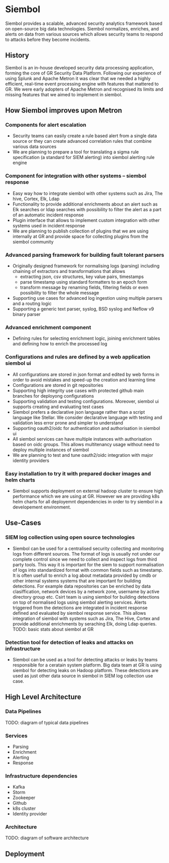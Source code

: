 # Siembol
Siembol provides a scalable, advanced security analytics framework based on open-source big data technologies. Siembol normalizes, enriches, and alerts on data from various sources which allows security teams to respond to attacks before they become incidents.
## History
Siembol is an in-house developed security data processing application, forming the core of GR Security Data Platform. Following our experience of using Splunk and Apache Metron it was clear that we needed a highly efficient, real-time event processing engine with features that mattered to GR. We were early adopters of Apache Metron and recognised its limits and missing features that we aimed to implement in siembol. 
## How Siembol improves upon Metron
### Components for alert escalation
- Security teams can easily create a rule based alert from a single data source or they  can create  advanced correlation rules that combine various data sources
- We are planning to prepare a tool for translating a sigma rule specification (a standard for SIEM alerting) into siembol alerting rule engine
### Component for integration with other systems – siembol response
- Easy way how to integrate siembol with other systems such as Jira, The hive, Cortex, Elk, Ldap
- Functionality to provide additional enrichments about an alert such as Elk searches or ldap searches with possibility to filter the alert as a part of an automatic incident response
- Plugin interface that allows to implement custom integration with other systems used in incident response
- We are planning to publish collection of plugins that we are using internally at GR and provide space for collecting plugins from the siembol community
### Advanced parsing framework for building fault tolerant parsers
- Originally designed framework for normalising logs (parsing) including chaining of extractors and transformations that allows 
   - extracting json, csv structures, key value pairs, timestamps 
   - parse timestamp using standard formatters to an epoch form 
   - transform message by renaming fields, filtering fields or even possibility to filter the whole message
- Supporting use cases for advanced log ingestion using multiple parsers and a routing logic
- Supporting a generic text parser, syslog, BSD syslog and Neflow v9 binary parser
### Advanced enrichment component
- Defining rules for selecting enrichment logic, joining enrichment tables and defining how to enrich the processed log

### Configurations and rules are defined by a web application siembol ui
- All configurations are stored in json format and edited by web forms in order to avoid mistakes and speed-up the creation and learning time
- Configurations are stored in git repositories
- Supporting high integrity use cases with protected github main branches for deployong configurations
- Supporting validation and testing configurations. Moreover, siembol ui supports creating and evaluating test cases
- Siembol prefers a declarative json language rather than a script language like Stellar. We consider declarative language with testing and validation less error prone and simpler to understand
- Supporting oauth2/oidc  for authentication and authorisation in siembol ui
- All siembol services can  have multiple instances with authorisation based on oidc groups. This allows multitenancy usage without need to deploy multiple instances of siembol
- We are planning to test and tune oauth2/oidc integration with major identity providers
### Easy installation to try it with prepared docker images and helm charts
- Siembol supports deployment on external hadoop cluster to ensure high performance which we are using at GR. However we are providing k8s helm charts for all deployemnt dependencies in order to try siembol in a developement environment.
## Use-Cases
### SIEM log collection using open source technologies
- Siembol can be used for a centralised security collecting and monitoring logs from different sources. The format of logs is usually not under our complete control since we need to collect and inspect logs from third party tools. This way it is important for the siem to support normalisation of logs into standardized format with common fields such as timestamp. It is often usefull to enrich a log about metadata provided by cmdb or other internal systems systems that are important for building detections. For example data repositories can be enriched by data clasiffication, network devices by a network zone, username by active directory group etc. Csirt team is using siembol for building detections on top of normalised logs using siembol alerting services. Alerts triggered from the detections are integrated in incident response defined and evaluated by siembol response service. This allows integration of siembol with systems such as Jira, The Hive, Cortex and provide additional enrichments by seraching Elk, doing Ldap queries. TODO: basic stats about siembol at GR

### Detection tool for detection of leaks and attacks on infrastructure
- Siembol can be used as a tool for detecting attacks or leaks by teams responsible for a ceratain system platform. Big data team at GR is using siembol for detecting leaks on Hadoop platform. These detections are used as just other data source in siembol in SIEM log collection use case. 

## High Level Architecture
### Data Pipelines
TODO: diagram of typical data pipelines
### Services
- Parsing
- Enrichment
- Alerting
- Response
### Infrastructure dependencies
- Kafka 
- Storm
- Zookeeper
- Github
- k8s cluster
- Identity provider

### Architecture
TODO: diagram of software architecture
## Deployment
##
